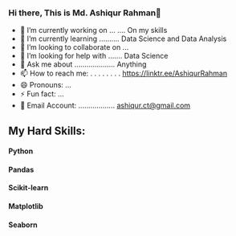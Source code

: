 ### Hi there, This is Md. Ashiqur Rahman👋

<!--
**Ashiqur-R/Ashiqur-R** is a ✨ _special_ ✨ repository because its `README.md` (this file) appears on your GitHub profile.

Here are some ideas to get you started:
-->
- 🔭 I’m currently working on ... .... On my skills
- 🌱 I’m currently learning .......... Data Science and Data Analysis
- 👯 I’m looking to collaborate on ...
- 🤔 I’m looking for help with ....... Data Science
- 💬 Ask me about .................... Anything
- 📫 How to reach me: . . . . . . . .  https://linktr.ee/AshiqurRahman
- 😄 Pronouns: ...
- ⚡ Fun fact: ...
- 💬 Email Account: .................. ashiqur.ct@gmail.com

## My Hard Skills:
####        Python
#### Pandas
####    Scikit-learn 
####   Matplotlib
####  Seaborn       
#### 
#### 
#### 
#### 
#### 
#### 
#### 
####
####
####
####
